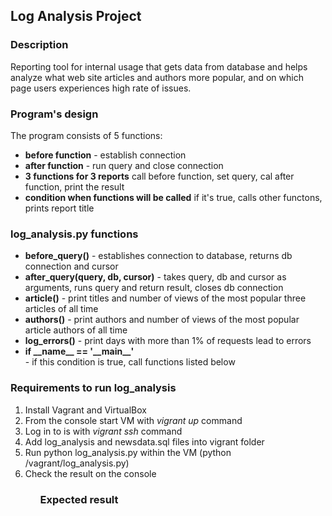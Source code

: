 <h2>Log Analysis Project</h2>

<h3>Description</h3>
Reporting tool for internal usage that gets data from database and helps analyze what web site articles and authors more popular, and on which page users experiences high rate of issues. 

<h3>Program's design</h3>
<p>The program consists of 5 functions:</p>
<ul>
<li><strong>before function</strong> - establish connection</li>
<li><strong>after function</strong> - run query and close connection</li>
<li><strong>3 functions for 3 reports</strong> call before function, set query, cal after function, print the result</li>
<li><strong>condition when functions will be called</strong> if it's true, calls other functons, prints report title</li>
</ul>

<h3>log_analysis.py functions</h3>
<ul>
<li><strong>before_query()</strong> - establishes connection to database, returns db connection and cursor</li>
<li><strong>after_query(query, db, cursor)</strong> - takes query, db and cursor as arguments, runs query and return result, closes db connection</li>
<li><strong>article()</strong> -  print titles and number of views of the most popular three articles of all time</li>
<li><strong>authors()</strong> - print authors and number of views of the most popular article authors of all time</li>
<li><strong>log_errors()</strong> - print days with more than 1% of requests lead to errors</li>
<li><strong>if __name__ == '__main__'</strong></li> - if this condition is true, call functions listed below
</ul>

<h3>Requirements to run log_analysis</h3>
<ol>
<li>Install Vagrant and VirtualBox</li>
<li>From the console start VM with <em>vigrant up</em> command</li>
<li>Log in to is with <em>vigrant ssh</em> command</li>
<li>Add log_analysis and newsdata.sql files into vigrant folder</li>
<li>Run python log_analysis.py within the VM (python /vagrant/log_analysis.py)</li>
<li>Check the result on the console</li>
<ol>
  
<h3>Expected result</h3>
<img src="alt="https://github.com/mpaskal/log-analysis_project/blob/master/screenshot_report.jpg style="max-width:100%>
<a target=_blank href://https://github.com/mpaskal/log-analysis_project/blob/master/screenshot_report.jpg href=></a>
